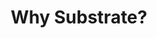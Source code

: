 ---
id: why-substrate
title: Why Substrate?
sidebar_label: Why Substrate?
description: Learn the "why" behind Substrate, and how it's important to any budding web3 engineer.
---